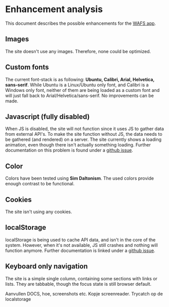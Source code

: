# Enhancement analysis
This document describes the possible enhancements for the [WAFS app](https://github.com/vandijkstef/wafs).

## Images
The site doesn't use any images. Therefore, none could be optimized.

## Custom fonts
The current font-stack is as following: **Ubuntu, Calibri, Arial, Helvetica, sans-serif**.
While Ubuntu is a Linux/Ubuntu only font, and Calibri is a Windows only font, neither of them are being loaded as a custom font and will just fall back to Arial/Helvetica/sans-serif. No improvements can be made.

## Javascript (fully disabled)
When JS is disabled, the site will not function since it uses JS to gather data from external API's. To make the site function without JS, the data needs to be gathered (and rendered) on a server.
The site currently shows a loading animation, even though there isn't actually something loading. Further documentation on this problem is found under a [github issue](https://github.com/vandijkstef/wafs/issues/3).

## Color
Colors have been tested using **Sim Daltonism**. The used colors provide enough contrast to be functional.


## Cookies
The site isn't using any cookies.

## localStorage
localStorage is being used to cache API data, and isn't in the core of the system. However, when it's not available, JS still crashes and nothing will function anymore. Further documentation is linked under a [github issue](https://github.com/vandijkstef/wafs/issues/4).

## Keyboard only navigation
The site is a simple single column, containing some sections with links or lists. They are tabbable, though the focus state is still browser default.


Aanvullen DOCS, hoe, screenshots etc. Kopje screenreader. Trycatch op de localstorage
